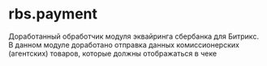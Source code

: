 # rbs.payment
Доработанный обработчик модуля эквайринга сбербанка для Битрикс. В данном модуле доработано отправка данных комиссионерских (агентских) товаров, которые должны отображаться в чеке
